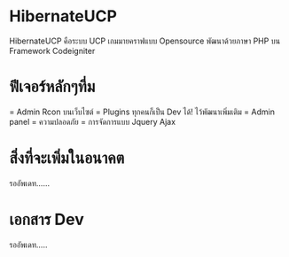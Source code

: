 HibernateUCP
============

HibernateUCP คือระบบ UCP เกมมายคราฟแบบ Opensource พัฒนาด้วยภาษา PHP บน Framework Codeigniter

ฟีเจอร์หลักๆที่ม
============
= Admin Rcon บนเว็บไซต์
= Plugins ทุกคนก็เป็น Dev ได้! ไว้พัฒนาเพิ่มเติม
= Admin panel
= ความปลอดภัย
= การจัดการแบบ Jquery Ajax

สิ่งที่จะเพิ่มในอนาคต
============

รออัพเดท......

เอกสาร Dev
============

รออัพเดท.....
